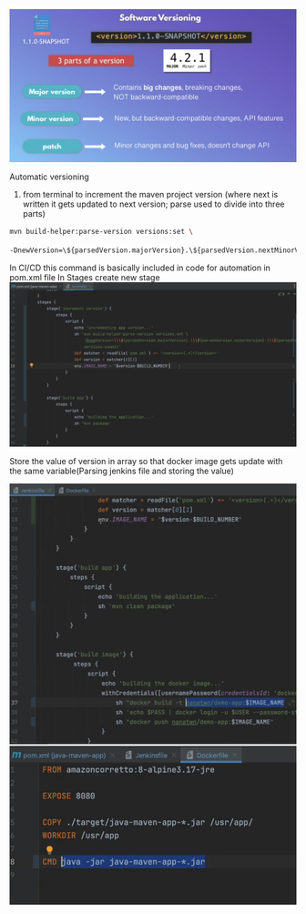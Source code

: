 ![alt text](/assets/SoftwareVersioning.png)

Automatic versioning 

1. from terminal to increment the maven project version (where next is written it gets updated to next version; parse used to divide into three parts)
```bash
mvn build-helper:parse-version versions:set \

-DnewVersion=\${parsedVersion.majorVersion}.\${parsedVersion.nextMinorVersion}\${parsedVersion.incrementalVersion} versions:commit
```

In CI/CD this command is basically included in code for automation in pom.xml file
In Stages create new stage 
![alt text](/assets/IncrementVersionJenkinsFile.png)


Store the value of version in array so that docker image gets update with the same variable(Parsing jenkins file and storing the value)

![alt text](/assets/ContainerVersion.png)
![alt text](/assets/DockerFileAutoVersion.png)